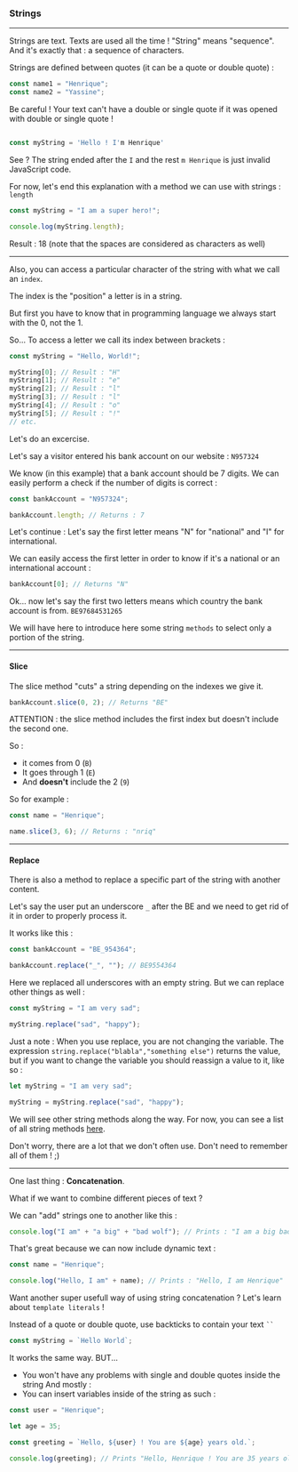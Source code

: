 ### Strings

---

Strings are text. Texts are used all the time !
"String" means "sequence". And it's exactly that : a sequence of characters.

Strings are defined between quotes (it can be a quote or double quote) :

```js
const name1 = "Henrique";
const name2 = "Yassine";
```

Be careful ! Your text can't have a double or single quote if it was opened with double or single quote !

```js

const myString = 'Hello ! I'm Henrique'

```

See ? The string ended after the `I` and the rest `m Henrique` is just invalid JavaScript code.

For now, let's end this explanation with a method we can use with strings : `length`

```js
const myString = "I am a super hero!";

console.log(myString.length);
```

Result : 18 (note that the spaces are considered as characters as well)

---

Also, you can access a particular character of the string with what we call an `index`.

The index is the "position" a letter is in a string.

But first you have to know that in programming language we always start with the 0, not the 1.

So... To access a letter we call its index between brackets :

```js
const myString = "Hello, World!";

myString[0]; // Result : "H"
myString[1]; // Result : "e"
myString[2]; // Result : "l"
myString[3]; // Result : "l"
myString[4]; // Result : "o"
myString[5]; // Result : "!"
// etc.
```

Let's do an excercise.

Let's say a visitor entered his bank account on our website : `N957324`

We know (in this example) that a bank account should be 7 digits.
We can easily perform a check if the number of digits is correct :

```js
const bankAccount = "N957324";

bankAccount.length; // Returns : 7
```

Let's continue :
Let's say the first letter means "N" for "national" and "I" for international.

We can easily access the first letter in order to know if it's a national or an international account :

```js
bankAccount[0]; // Returns "N"
```

Ok... now let's say the first two letters means which country the bank account is from. `BE97684531265`

We will have here to introduce here some string `methods` to select only a portion of the string.

---

#### Slice

The slice method "cuts" a string depending on the indexes we give it.

```js
bankAccount.slice(0, 2); // Returns "BE"
```

ATTENTION : the slice method includes the first index but doesn't include the second one.

So :

- it comes from 0 (`B`)
- It goes through 1 (`E`)
- And **doesn't** include the 2 (`9`)

So for example :

```js
const name = "Henrique";

name.slice(3, 6); // Returns : "nriq"
```

---

#### Replace

There is also a method to replace a specific part of the string with another content.

Let's say the user put an underscore `_` after the BE and we need to get rid of it in order to properly process it.

It works like this :

```js
const bankAccount = "BE_954364";

bankAccount.replace("_", ""); // BE9554364
```

Here we replaced all underscores with an empty string.
But we can replace other things as well :

```js
const myString = "I am very sad";

myString.replace("sad", "happy");
```

Just a note :
When you use replace, you are not changing the variable. The expression `string.replace("blabla","something else")` returns the value, but if you want to change the variable you should reassign a value to it, like so :

```js
let myString = "I am very sad";

myString = myString.replace("sad", "happy");
```

We will see other string methods along the way. For now, you can see a list of all string methods [here](https://www.programiz.com/javascript/library/string).

Don't worry, there are a lot that we don't often use. Don't need to remember all of them ! ;)

---

One last thing : **Concatenation**.

What if we want to combine different pieces of text ?

We can "add" strings one to another like this :

```js
console.log("I am" + "a big" + "bad wolf"); // Prints : "I am a big bad wolf"
```

That's great because we can now include dynamic text :

```js
const name = "Henrique";

console.log("Hello, I am" + name); // Prints : "Hello, I am Henrique"
```

Want another super usefull way of using string concatenation ? Let's learn about `template literals` !

Instead of a quote or double quote, use backticks to contain your text ` `` `

```js
const myString = `Hello World`;
```

It works the same way. BUT...

- You won't have any problems with single and double quotes inside the string
  And mostly :
- You can insert variables inside of the string as such :

```js
const user = "Henrique";

let age = 35;

const greeting = `Hello, ${user} ! You are ${age} years old.`;

console.log(greeting); // Prints "Hello, Henrique ! You are 35 years old.
```
